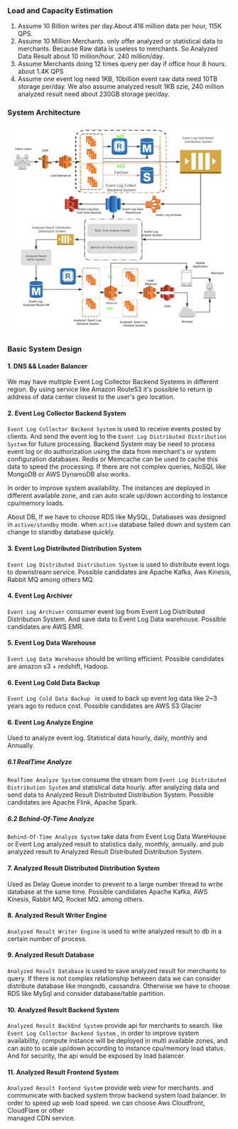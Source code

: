 ### Load and Capacity Estimation
1. Assume 10 Billion writes per day.About 416 million data per hour, 115K QPS.
2. Assume 10 Million Merchants. only offer analyzed or statistical data to merchants. Because 
Raw data is useless to merchants. So Analyzed Data Result about 10 million/hour. 240 million/day.
3. Assume Merchants doing 12 times query per day if office hour 8 hours. about  1.4K QPS
4. Assume one event log need 1KB, 10billion event raw data need 10TB storage per/day. 
   We also assume analyzed result 1KB szie, 240 million analyzed result need about 230GB storage per/day.


### System Architecture
![avatar](./images/architecture.png)

### Basic System Design

#### 1. DNS && Loader Balancer

We may have multiple Event Log Collector Backend Systems in different region. By using service like 
Amazon Route53 it's possible to return ip address of data center closest to the user's geo location.

#### 2. Event Log Collector Backend System
```Event Log Collector Backend System``` is used to receive events posted by clients. And send the event log
to the ```Event Log Distributed Distribution System``` for future processing. Backend System may be need to process event log or do authorization using the data from
 merchant's or system configuration databases. Redis or Memcache can be used to cache this data to speed
 the processing.  If there are not complex queries, NoSQL like MongoDB or AWS DynamoDB also works.
 
 In order to improve system availability. The instances are deployed in different available zone, and can 
 auto scale up/down according to instance cpu/memory loads.
 
 About DB, If we have to choose RDS like MySQL,  Databases was designed in ```active/standby``` mode. 
 when ```active``` database failed down and system can change to standby database quickly.
 
 
 #### 3. Event Log Distributed Distribution System
 ```Event Log Distributed Distribution System``` is used to distribute event logs to downstream service.
 Possible candidates are Apache Kafka, Aws Kinesis, Rabbit MQ among others MQ.
  
 #### 4. Event Log Archiver
 ```Event Log Archiver``` consumer event log from Event Log Distributed Distribution System. And save data to Event Log Data warehouse. 
 Possible candidates are AWS EMR.

#### 5. Event Log Data Warehouse 
```Event Log Data Warehouse``` should be writing efficient. Possible candidates are amazon s3 + redshift, Hadoop.

#### 6. Event Log Cold Data Backup
```Event Log Cold Data Backup ``` is used to back up event log data like 2~3 years ago to reduce cost.
Possible candidates  are AWS S3 Glacier

#### 6. Event Log Analyze Engine
Used to analyze event log. Statistical data hourly, daily, monthly and Annually.

##### 6.1 RealTime Analyze 
```RealTime Analyze System``` consume the stream from ```Event Log Distributed Distribution System``` and statistical data hourly. after analyzing data and send data 
to Analyzed Result Distributed Distribution System. Possible candidates are Apache Flink, Apache Spark.

##### 6.2 Behind-Of-Time Analyze
```Behind-Of-Time Analyze System``` take data from Event Log Data WareHouse or Event Log analyzed result to statistics daily, 
monthly, annually. and pub analyzed result to Analyzed Result Distributed Distribution System.


#### 7. Analyzed Result Distributed Distribution System
Used as Delay Queue inorder to prevent to a large number thread to write database at the same time. 
Possible candidates Apache Kafka, AWS Kinesis, Rabbit MQ, Rocket MQ.
                                                                                                      among others.
#### 8. Analyzed Result Writer Engine
```Analyzed Result Writer Engine``` is used to write analyzed result to db in a certain number of process.
   
#### 9. Analyzed Result Database
```Analyzed Result Database``` is used to save analyzed result for merchants to query. If there is not 
complex relationship between data we can consider distribute database like mongodb, cassandra. Otherwise
we have to choose RDS like MySql and consider database/table partition.

#### 10. Analyzed Result Backend System
```Analyzed Result BackEnd System``` provide api for merchants to search. like ``` Event Log Collector Backend System```
, in order to improve system availability, compute instance will be deployed in multi available zones, and can auto to 
scale up/down according to instance cpu/memory load status. And for security, the api would be exposed by load balancer.  

#### 11. Analyzed Result Frontend System
```Analyzed Result Fontend System``` provide web view for merchants. and communicate with backed system throw 
backend system load balancer. In order to speed up web load speed. we can choose Aws Cloudfront, CloudFlare or other  
managed CDN service.


